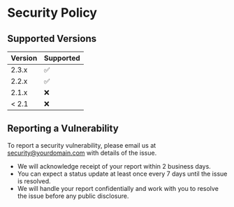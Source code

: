 # Security Policy

## Supported Versions

| Version    | Supported          |
| ---------- | ------------------ |
| 2.3.x      | :white_check_mark: |
| 2.2.x      | :white_check_mark: |
| 2.1.x      | :x:                |
| < 2.1      | :x:                |

## Reporting a Vulnerability

To report a security vulnerability, please email us at [security@yourdomain.com](mailto:security@yourdomain.com) with details of the issue.

- We will acknowledge receipt of your report within 2 business days.
- You can expect a status update at least once every 7 days until the issue is resolved.
- We will handle your report confidentially and work with you to resolve the issue before any public disclosure.
